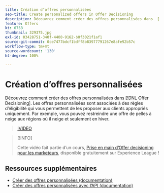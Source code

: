```yaml
---
title: Création d’offres personnalisées
seo-title: Create personalized offers in Offer Decisioning
description: Découvrez comment créer des offres personnalisées dans  [!DNL Offer Decisioning]. Les offres personnalisées sont associées à des règles d’éligibilité qui vous permettent de les proposer aux clients appropriés uniquement.
feature: Offers
kt: 6753
thumbnail: 329375.jpg
exl-id: 03428751-340f-4400-9162-b0f3021f1af1
source-git-commit: 0ce7477bdcf1bdff8b83977791267e8afe92b57c
workflow-type: tm+mt
source-wordcount: '130'
ht-degree: 100%

---
```


# Création d’offres personnalisées

Découvrez comment créer des offres personnalisées dans [!DNL Offer Decisioning]. Les offres personnalisées sont associées à des règles d’éligibilité qui vous permettent de les proposer aux clients appropriés uniquement. Par exemple, vous pouvez restreindre une offre de pelles à neige aux régions où il neige et seulement en hiver.

>[!VIDEO](https://video.tv.adobe.com/v/329375?quality=12&learn=on)

>[!INFO]
>
> Cette vidéo fait partie d’un cours, [Prise en main d’Offer decisioning pour les marketeurs](https://experienceleague.adobe.com/?recommended=ExperiencePlatform-U-1-2020.1.offerdecisioning), disponible gratuitement sur Experience League !


## Ressources supplémentaires

* [Créer des offres personnalisées (documentation)](https://experienceleague.adobe.com/docs/journey-optimizer/using/offer-decisioniong/managing-offers-in-the-offer-library/creating-personalized-offers.html?lang=fr)
* [Créer des offres personnalisées avec l’API (documentation)](https://experienceleague.adobe.com/docs/journey-optimizer/using/offer-decisioniong/api-reference/offers-api/personalized-offers/create.html?lang=fr)
